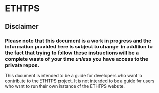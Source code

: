 # ETHTPS


## Disclaimer

### Please note that this document is a work in progress and the information provided here is subject to change, in addition to the fact that trying to follow these instructions will be a complete waste of your time *unless* you have access to the private repos.

This document is intended to be a guide for developers who want to contribute to the ETHTPS project. It is not intended to be a guide for users who want to run their own instance of the ETHTPS website.